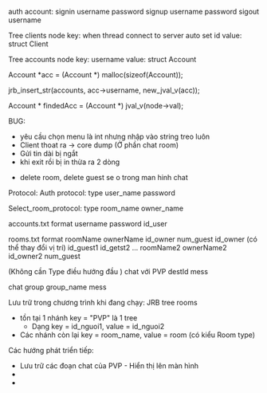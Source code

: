 auth account:
signin username password
signup username password
sigout username


Tree clients node
key: when thread connect to server auto set id
value: struct Client


Tree accounts node
key: username
value: struct Account

Account *acc = (Account *) malloc(sizeof(Account));

jrb_insert_str(accounts, acc->username, new_jval_v(acc));

Account * findedAcc = (Account *) jval_v(node->val);

<!-- BUG -->
BUG:
- yêu cầu chọn menu là int nhưng nhập vào string treo luôn 
- Client thoat ra -> core dump (Ở phần chat room)
- Gửi tin dài bị ngắt
- khi exit rồi bị in thừa ra 2 dòng 
<!-- BUG -->

<!-- GHi chus -->
- delete room, delete guest se o trong man hinh chat 


Protocol:
Auth protocol:
type user_name password

Select_room_protocol:
type room_name owner_name

accounts.txt format
username password id_user

rooms.txt format
roomName ownerName id_owner num_guest
id_owner (có thể thay đổi vị trí)
id_guest1
id_getst2
...
roomName2 ownerName2 id_owner2 num_guest

(Không cần Type điều hướng đầu )
chat với PVP
destId mess

chat group 
group_name mess


Lưu trữ trong chương trình khi đang chạy:
JRB tree rooms
- tồn tại 1 nhánh key = "PVP" là 1 tree
    - Dạng key = id_nguoi1, value = id_nguoi2
- Các nhánh còn lại key = room_name, value = room (có kiểu Room type)

Các hướng phát triển tiếp:
- Lưu trữ các đoạn chat của PVP - Hiển thị lên màn hình
- 
- 